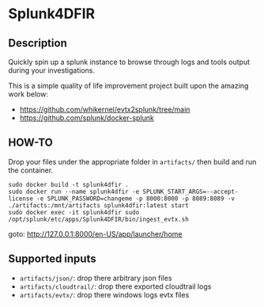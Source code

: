 # Splunk4DFIR

## Description

Quickly spin up a splunk instance to browse through logs and tools output during your investigations.

This is a simple quality of life improvement project built upon the amazing work below:

- https://github.com/whikernel/evtx2splunk/tree/main
- https://github.com/splunk/docker-splunk

## HOW-TO

Drop your files under the appropriate folder in `artifacts/` then build and run the container.

```
sudo docker build -t splunk4dfir .
sudo docker run --name splunk4dfir -e SPLUNK_START_ARGS=--accept-license -e SPLUNK_PASSWORD=changeme -p 8000:8000 -p 8089:8089 -v ./artifacts:/mnt/artifacts splunk4dfir:latest start
sudo docker exec -it splunk4dfir sudo /opt/splunk/etc/apps/Splunk4DFIR/bin/ingest_evtx.sh
```

goto: http://127.0.0.1:8000/en-US/app/launcher/home

## Supported inputs

- `artifacts/json/`: drop there arbitrary json files
- `artifacts/cloudtrail/`: drop there exported cloudtrail logs
- `artifacts/evtx/`: drop there windows logs evtx files
